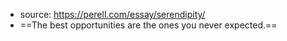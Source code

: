- source: https://perell.com/essay/serendipity/
- ==The best opportunities are the ones you never expected.==